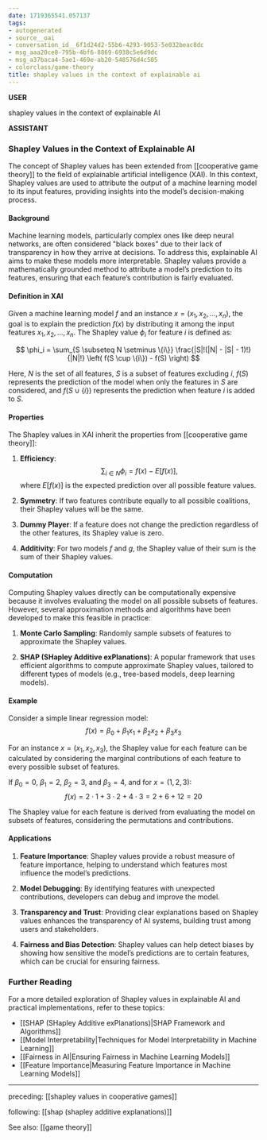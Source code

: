 ```yaml
---
date: 1719365541.057137
tags:
- autogenerated
- source__oai
- conversation_id__6f1d24d2-55b6-4293-9053-5e032beac8dc
- msg_aaa20ce8-795b-4bf6-8869-6938c5e6d9dc
- msg_a37baca4-5ae1-469e-ab20-548576d4c505
- colorclass/game-theory
title: shapley values in the context of explainable ai
---
```


**USER**

shapley values in the context of explainable AI


**ASSISTANT**

### Shapley Values in the Context of Explainable AI

The concept of Shapley values has been extended from [[cooperative game theory]] to the field of explainable artificial intelligence (XAI). In this context, Shapley values are used to attribute the output of a machine learning model to its input features, providing insights into the model’s decision-making process.

#### Background

Machine learning models, particularly complex ones like deep neural networks, are often considered "black boxes" due to their lack of transparency in how they arrive at decisions. To address this, explainable AI aims to make these models more interpretable. Shapley values provide a mathematically grounded method to attribute a model’s prediction to its features, ensuring that each feature’s contribution is fairly evaluated.

#### Definition in XAI

Given a machine learning model $f$ and an instance $x = (x_1, x_2, \ldots, x_n)$, the goal is to explain the prediction $f(x)$ by distributing it among the input features $x_1, x_2, \ldots, x_n$. The Shapley value $\phi_i$ for feature $i$ is defined as:

$$
\phi_i = \sum_{S \subseteq N \setminus \{i\}} \frac{|S|!(|N| - |S| - 1)!}{|N|!} \left( f(S \cup \{i\}) - f(S) \right)
$$

Here, $N$ is the set of all features, $S$ is a subset of features excluding $i$, $f(S)$ represents the prediction of the model when only the features in $S$ are considered, and $f(S \cup \{i\})$ represents the prediction when feature $i$ is added to $S$.

#### Properties

The Shapley values in XAI inherit the properties from [[cooperative game theory]]:

1. **Efficiency**:
   $$ \sum_{i \in N} \phi_i = f(x) - E[f(x)], $$
   where $E[f(x)]$ is the expected prediction over all possible feature values.

2. **Symmetry**:
   If two features contribute equally to all possible coalitions, their Shapley values will be the same.

3. **Dummy Player**:
   If a feature does not change the prediction regardless of the other features, its Shapley value is zero.

4. **Additivity**:
   For two models $f$ and $g$, the Shapley value of their sum is the sum of their Shapley values.

#### Computation

Computing Shapley values directly can be computationally expensive because it involves evaluating the model on all possible subsets of features. However, several approximation methods and algorithms have been developed to make this feasible in practice:

1. **Monte Carlo Sampling**:
   Randomly sample subsets of features to approximate the Shapley values.

2. **SHAP (SHapley Additive exPlanations)**:
   A popular framework that uses efficient algorithms to compute approximate Shapley values, tailored to different types of models (e.g., tree-based models, deep learning models).

#### Example

Consider a simple linear regression model:
$$ f(x) = \beta_0 + \beta_1 x_1 + \beta_2 x_2 + \beta_3 x_3 $$

For an instance $x = (x_1, x_2, x_3)$, the Shapley value for each feature can be calculated by considering the marginal contributions of each feature to every possible subset of features.

If $\beta_0 = 0$, $\beta_1 = 2$, $\beta_2 = 3$, and $\beta_3 = 4$, and for $x = (1, 2, 3)$:
$$ f(x) = 2 \cdot 1 + 3 \cdot 2 + 4 \cdot 3 = 2 + 6 + 12 = 20 $$

The Shapley value for each feature is derived from evaluating the model on subsets of features, considering the permutations and contributions.

#### Applications

1. **Feature Importance**:
   Shapley values provide a robust measure of feature importance, helping to understand which features most influence the model’s predictions.

2. **Model Debugging**:
   By identifying features with unexpected contributions, developers can debug and improve the model.

3. **Transparency and Trust**:
   Providing clear explanations based on Shapley values enhances the transparency of AI systems, building trust among users and stakeholders.

4. **Fairness and Bias Detection**:
   Shapley values can help detect biases by showing how sensitive the model’s predictions are to certain features, which can be crucial for ensuring fairness.

### Further Reading

For a more detailed exploration of Shapley values in explainable AI and practical implementations, refer to these topics:
- [[SHAP (SHapley Additive exPlanations)|SHAP Framework and Algorithms]]
- [[Model Interpretability|Techniques for Model Interpretability in Machine Learning]]
- [[Fairness in AI|Ensuring Fairness in Machine Learning Models]]
- [[Feature Importance|Measuring Feature Importance in Machine Learning Models]]


---

preceding: [[shapley values in cooperative games]]  


following: [[shap (shapley additive explanations)]]

See also: [[game theory]]